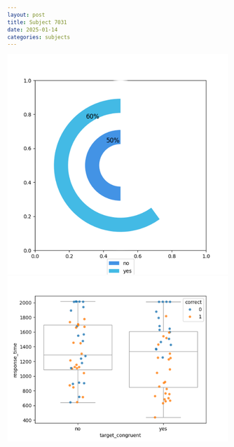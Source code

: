 ```yaml
---
layout: post
title: Subject 7031
date: 2025-01-14
categories: subjects
---
```


![](data/7031/run-27/7031_accuracy_target_congruence.png)
![](data/7031/run-27/7031_rt_congruence.png)
